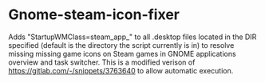 # Gnome-steam-icon-fixer

Adds "StartupWMClass=steam_app_<id>" to all .desktop files located in the DIR specified (default is the directory the script currently is in) 
to resolve missing missing game icons on Steam games in GNOME applications overview and task switcher.
This is a modified verison of https://gitlab.com/-/snippets/3763640 to allow automatic execution.
